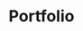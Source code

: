 ---
title: Portfolio
type: portfolio
summary: "I'm a human-centered designer with over 15 years under my belt. As a player-coach, I've led teams for 5+ years. This is a collection of award-winning iOS, Android, and web designs. Fun fact: I had a key role in helping Space Force shoot lasers into space."
---